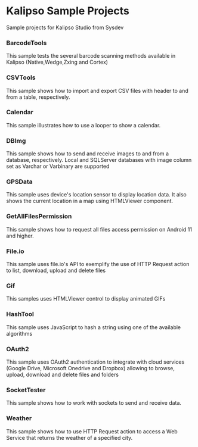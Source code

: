 # Kalipso Sample Projects
Sample projects for Kalipso Studio from Sysdev

### BarcodeTools

This sample tests the several barcode scanning methods available in Kalipso (Native,Wedge,Zxing and Cortex)

### CSVTools
This sample shows how to import and export CSV files with header to and from a table, respectively.

### Calendar
This sample illustrates how to use a looper to show a calendar.

### DBImg
This sample shows how to send and receive images to and from a database, respectively. Local and SQLServer databases with image column set as Varchar or Varbinary are supported

### GPSData
This sample uses device's location sensor to display location data. It also shows the current location in a map using HTMLViewer component.

### GetAllFilesPermission
This sample shows how to request all files access permission on Android 11 and higher.

### File.io
This sample uses file.io's API to exemplify the use of HTTP Request action to list, download, upload and delete files

### Gif
This samples uses HTMLViewer control to display animated GIFs

### HashTool
This sample uses JavaScript to hash a string using one of the available algorithms

### OAuth2
This sample uses OAuth2 authentication to integrate with cloud services (Google Drive, Microsoft Onedrive and Dropbox) allowing to browse, upload, download and delete files and folders

### SocketTester
This sample shows how to work with sockets to send and receive data.

### Weather
This sample shows how to use HTTP Request action to access a Web Service that returns the weather of a specified city.
